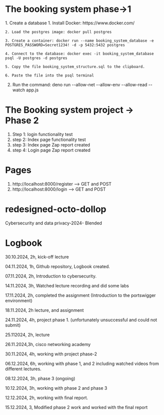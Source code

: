 <h1>The booking system phase→1</h1>
1. Create a database
    1. Install Docker: https://www.docker.com/
    
    2. Load the postgres image: docker pull postgres
    
    3. Create a container: docker run --name booking_system_database -e POSTGRES_PASSWORD=Secret1234! -d -p 5432:5432 postgres
    
    4. Connect to the database: docker exec -it booking_system_database psql -U postgres -d postgres
    
    5. Copy the file booking_system_structure.sql to the clipboard.
    
    6. Paste the file into the psql terminal
    
2. Run the command: deno run --allow-net --allow-env --allow-read --watch app.js
   
# The Booking system project → Phase 2
1. Step 1: login functionality test
2. step 2: Index page functionality test
3. step 3: Index page Zap report created
4. step 4: Login page Zap report created
# Pages
1. http://localhost:8000/register --> GET and POST
2. http://localhost:8000/login --> GET and POST

# redesigned-octo-dollop
Cybersecurity and data privacy-2024- Blended
# Logbook

30.10.2024, 2h, kick-off lecture

04.11.2024, 1h, Github repository, Logbook created.

07.11.2024, 2h, Introduction to cybersecurity.

14.11.2024, 3h, Watched lecture recording and did some labs

17.11.2024, 2h, completed the assignment (Introduction to the portswigger environment)

18.11.2024, 2h lecture, and assignment

24.11.2024, 4h, project phase 1. (unfortunately unsuccessful and could not submit)

25.112024, 2h, lecture

26.11.2024,3h, cisco networking academy

30.11.2024, 4h, working with project phase-2

06.12.2024, 6h, working with phase 1, and 2 including watched videos from different lectures.

08.12.2024, 3h, phase 3 (ongoing)

10.12.2024, 3h, working with phase 2 and phase 3

12.12.2024, 2h, working with final report.

15.12.2024, 3, Modified phase 2 work and worked with the final report

